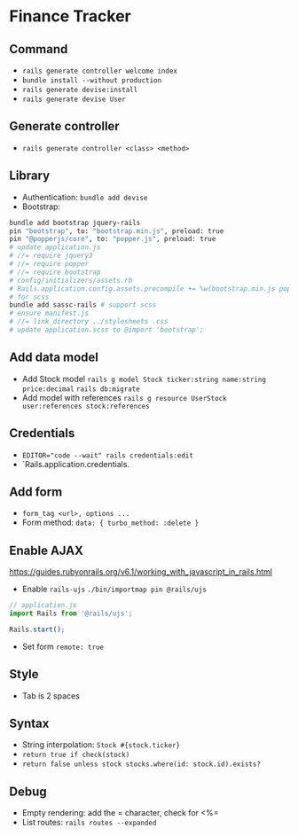 # Finance Tracker

## Command
- `rails generate controller welcome index`
- `bundle install --without production`
- `rails generate devise:install`
- `rails generate devise User`

## Generate controller
- `rails generate controller <class> <method>`

## Library
- Authentication: `bundle add devise`
- Bootstrap: 
```sh
bundle add bootstrap jquery-rails
pin "bootstrap", to: "bootstrap.min.js", preload: true
pin "@popperjs/core", to: "popper.js", preload: true
# update application.js
# //= require jquery3
# //= require popper
# //= require bootstrap
# config/initializers/assets.rb
# Rails.application.config.assets.precompile += %w(bootstrap.min.js popper.js)
# for scss
bundle add sassc-rails # support scss
# ensure manifest.js
# //= link_directory ../stylesheets .css
# update application.scss to @import 'bootstrap';
```

## Add data model
- Add Stock model
`rails g model Stock ticker:string name:string price:decimal`
`rails db:migrate`
- Add model with references
`rails g resource UserStock user:references stock:references`

## Credentials
- `EDITOR="code --wait" rails credentials:edit` 
- `Rails.application.credentials.<key>

## Add form
- `form_tag <url>, options ... `
- Form method: `data: { turbo_method: :delete }`

## Enable AJAX
https://guides.rubyonrails.org/v6.1/working_with_javascript_in_rails.html
- Enable `rails-ujs`
`./bin/importmap pin @rails/ujs`

```js
// application.js
import Rails from '@rails/ujs';

Rails.start();
```
- Set form `remote: true` 

## Style
- Tab is 2 spaces

## Syntax
- String interpolation: `Stock #{stock.ticker}`
- `return true if check(stock)`
- `return false unless stock stocks.where(id: stock.id).exists?`

## Debug
- Empty rendering: add the = character, check for <%= 
- List routes: `rails routes --expanded`
